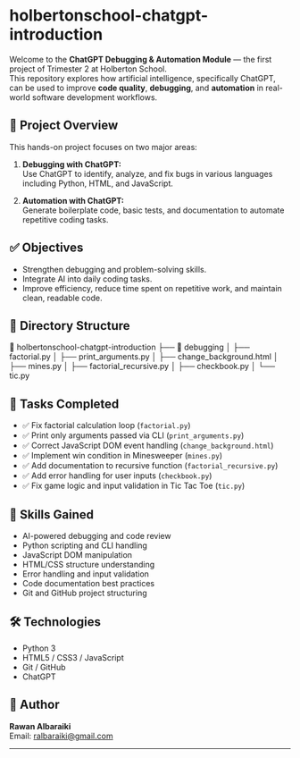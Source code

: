 # holbertonschool-chatgpt-introduction

Welcome to the **ChatGPT Debugging & Automation Module** — the first project of Trimester 2 at Holberton School.  
This repository explores how artificial intelligence, specifically ChatGPT, can be used to improve **code quality**, **debugging**, and **automation** in real-world software development workflows.

## 📌 Project Overview

This hands-on project focuses on two major areas:

1. **Debugging with ChatGPT:**  
   Use ChatGPT to identify, analyze, and fix bugs in various languages including Python, HTML, and JavaScript.

2. **Automation with ChatGPT:**  
   Generate boilerplate code, basic tests, and documentation to automate repetitive coding tasks.

## ✅ Objectives

- Strengthen debugging and problem-solving skills.
- Integrate AI into daily coding tasks.
- Improve efficiency, reduce time spent on repetitive work, and maintain clean, readable code.

## 📂 Directory Structure

📂 holbertonschool-chatgpt-introduction
├── 📁 debugging
│   ├── factorial.py
│   ├── print_arguments.py
│   ├── change_background.html
│   ├── mines.py
│   ├── factorial_recursive.py
│   ├── checkbook.py
│   └── tic.py


## 🚀 Tasks Completed

- ✅ Fix factorial calculation loop (`factorial.py`)
- ✅ Print only arguments passed via CLI (`print_arguments.py`)
- ✅ Correct JavaScript DOM event handling (`change_background.html`)
- ✅ Implement win condition in Minesweeper (`mines.py`)
- ✅ Add documentation to recursive function (`factorial_recursive.py`)
- ✅ Add error handling for user inputs (`checkbook.py`)
- ✅ Fix game logic and input validation in Tic Tac Toe (`tic.py`)

## 🧠 Skills Gained

- AI-powered debugging and code review
- Python scripting and CLI handling
- JavaScript DOM manipulation
- HTML/CSS structure understanding
- Error handling and input validation
- Code documentation best practices
- Git and GitHub project structuring

## 🛠️ Technologies

- Python 3
- HTML5 / CSS3 / JavaScript
- Git / GitHub
- ChatGPT

## 📝 Author

**Rawan Albaraiki**  
Email: [ralbaraiki@gmail.com](mailto:ralbaraiki@gmail.com)

---

